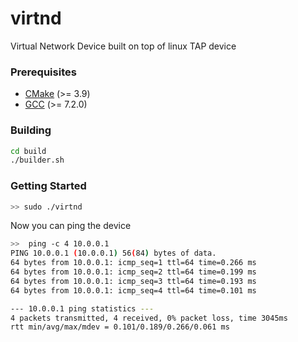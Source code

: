 # virtnd
Virtual Network Device built on top of linux TAP device

### Prerequisites
+ [CMake](http://www.cmake.org "CMake project page") (>= 3.9)
+ [GCC](http://gcc.gnu.org "GCC home") (>= 7.2.0)

### Building
```bash
cd build
./builder.sh
```
### Getting Started
```bash 
>> sudo ./virtnd
```
Now you can ping the device
```bash 
>>  ping -c 4 10.0.0.1
PING 10.0.0.1 (10.0.0.1) 56(84) bytes of data.
64 bytes from 10.0.0.1: icmp_seq=1 ttl=64 time=0.266 ms
64 bytes from 10.0.0.1: icmp_seq=2 ttl=64 time=0.199 ms
64 bytes from 10.0.0.1: icmp_seq=3 ttl=64 time=0.193 ms
64 bytes from 10.0.0.1: icmp_seq=4 ttl=64 time=0.101 ms

--- 10.0.0.1 ping statistics ---
4 packets transmitted, 4 received, 0% packet loss, time 3045ms
rtt min/avg/max/mdev = 0.101/0.189/0.266/0.061 ms

```
